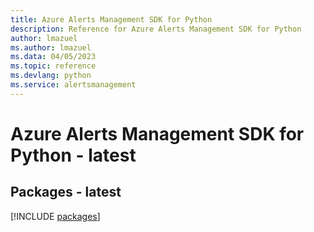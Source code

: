 ```yaml
---
title: Azure Alerts Management SDK for Python
description: Reference for Azure Alerts Management SDK for Python
author: lmazuel
ms.author: lmazuel
ms.data: 04/05/2023
ms.topic: reference
ms.devlang: python
ms.service: alertsmanagement
---
```

# Azure Alerts Management SDK for Python - latest
## Packages - latest
[!INCLUDE [packages](alerts-management-index.md)]